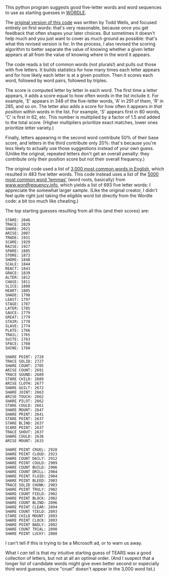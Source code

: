 This python program suggests good five-letter words and word sequences to use as starting guesses in [WORDLE](https://www.powerlanguage.co.uk/wordle/).

The [original version of this code](https://github.com/ttop/wordle_starting_guess) was written by Todd Wells, and focused entirely on first words: that's very reasonable, because once you get feedback that often shapes your later choices. But sometimes it doesn't help much and you just want to cover as much ground as possible: that's what this revised version is for. In the process, I also revised the scoring algorithm to better separate the value of knowing whether a given letter appears at all from the value of knowing where in the word it appears.

The code reads a list of common words (not plurals!) and pulls out those with five letters. It builds statistics for how many times each letter appears and for how likely each letter is at a given position. Then it scores each word, followed by word pairs, followed by triples.

The score is computed letter by letter in each word. The first time a letter appears, it adds a score equal to how often words in the list include it. For example, 'E' appears in 348 of the five-letter words, 'A' in 291 of them, 'R' in 285, and so on. The letter also adds a score for how often it appears _in that position_ within words in the list. For example, 'S' appears first in 80 words, 'C' is first in 62, etc. This number is multiplied by a factor of 1.5 and added to the total score. (Higher multipliers prioritize exact matches, lower ones prioritize letter variety.)

Finally, letters appearing in the second word contribute 50% of their base score, and letters in the third contribute only 20%: that's because you're less likely to actually use those suggestions instead of your own guess. (Unlike the original, repeated letters don't get an overall penalty: they contribute only their position score but not their overall frequency.)

The original code used a list of  [3,000 most common words in English](https://www.ef.edu/english-resources/english-vocabulary/top-3000-words/), which resulted in 483 five letter words. This code instead uses a list of the [5000 most common word 'lemmas'](https://www.wordfrequency.info/samples.asp) (word roots, basically) from www.wordfrequency.info, which yields a list of 693 five letter words: I appreciate the somewhat larger sample. (Like the original creator, I didn't feel quite right just taking the eligible word list directly from the Wordle code: a bit too much like cheating.)

The top starting guesses resulting from all this (and their scores) are:

    STARE: 2046
    TRACE: 2029
    SHARE: 2021
    ARISE: 2007
    TRADE: 1931
    SCARE: 1929
    RAISE: 1927
    SPARE: 1885
    STORE: 1873
    SHORE: 1848
    SCALE: 1844
    REACT: 1843
    GRACE: 1839
    ALTER: 1812
    CHASE: 1811
    SLICE: 1808
    HEART: 1805
    SHADE: 1798
    LEAST: 1797
    STAGE: 1787
    LATER: 1785
    SAUCE: 1779
    GREAT: 1779
    STAIR: 1778
    SLAVE: 1774
    PLATE: 1766
    TRAIL: 1765
    SUITE: 1763
    SPACE: 1760
    SHINE: 1760

    SHARE POINT: 2728
    TRACE SOLID: 2727
    SHARE COUNT: 2705
    ARISE COUNT: 2691
    TRACE SOUND: 2689
    STARE CHILD: 2689
    ARISE CLOTH: 2677
    SHARE GUILT: 2672
    SHARE JOINT: 2663
    ARISE TOUCH: 2662
    SHARE PILOT: 2662
    STARE COULD: 2661
    SHARE MOUNT: 2647
    SHARE PRINT: 2641
    STARE POINT: 2637
    STARE BLIND: 2637
    SCARE POINT: 2637
    TRACE SHOUT: 2637
    SHARE COULD: 2636
    ARISE MOUNT: 2633

    SHARE POINT CRUEL: 2928
    SHARE POINT CLOUD: 2923
    SHARE COUNT DAILY: 2912
    SHARE POINT COULD: 2909
    SHARE COUNT BUILD: 2906
    SHARE COUNT DRILL: 2904
    SHARE POINT FLUID: 2904
    SHARE POINT BLEED: 2903
    TRACE SOLID CHUNK: 2903
    SHARE POINT TRULY: 2902
    SHARE COUNT FIELD: 2902
    SHARE POINT BLOCK: 2902
    SHARE COUNT BLIND: 2896
    SHARE POINT CLEAR: 2894
    SHARE COUNT YIELD: 2893
    STARE CHILD MOUNT: 2893
    SHARE POINT CLOCK: 2893
    SHARE POINT BADLY: 2892
    SHARE COUNT TRIAL: 2890
    SHARE POINT LUCKY: 2888

I can't tell if this is trying to be a Microsoft ad, or to warn us away.

What I _can_ tell is that my intuitive starting guess of TEARS was a good collection of letters, but not at all an optimal order. (And I suspect that a longer list of candidate words might give even better second or especially third word guesses, since "cruel" doesn't appear in the 3,000 word list.)
